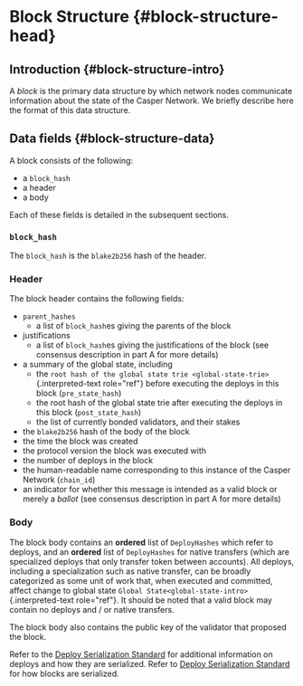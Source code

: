 # Block Structure {#block-structure-head}

## Introduction {#block-structure-intro}

A _block_ is the primary data structure by which network nodes communicate information about the state of the Casper Network. We briefly describe here the format of this data structure.

## Data fields {#block-structure-data}

A block consists of the following:

-   a `block_hash`
-   a header
-   a body

Each of these fields is detailed in the subsequent sections.

### `block_hash`

The `block_hash` is the `blake2b256` hash of the header.

### Header

The block header contains the following fields:

-   `parent_hashes`
    -   a list of `block_hash`es giving the parents of the block
-   justifications
    -   a list of `block_hash`es giving the justifications of the block (see consensus description in part A for more details)
-   a summary of the global state, including
    -   the `root hash of the global state trie <global-state-trie>`{.interpreted-text role="ref"} before executing the deploys in this block (`pre_state_hash`)
    -   the root hash of the global state trie after executing the deploys in this block (`post_state_hash`)
    -   the list of currently bonded validators, and their stakes
-   the `blake2b256` hash of the body of the block
-   the time the block was created
-   the protocol version the block was executed with
-   the number of deploys in the block
-   the human-readable name corresponding to this instance of the Casper Network (`chain_id`)
-   an indicator for whether this message is intended as a valid block or merely a _ballot_ (see consensus description in part A for more details)

### Body

The block body contains an **ordered** list of `DeployHashes` which refer to deploys, and an **ordered** list of `DeployHashes` for native transfers (which are specialized deploys that only transfer token between accounts). All deploys, including a specialization such as native transfer, can be broadly categorized as some unit of work that, when executed and committed, affect change to global state `Global State<global-state-intro>`{.interpreted-text role="ref"}. It should be noted that a valid block may contain no deploys and / or native transfers.

The block body also contains the public key of the validator that proposed the block.

Refer to the [Deploy Serialization Standard](serialization-standard.md) for additional information on deploys and how they are serialized. Refer to [Deploy Serialization Standard](serialization-standard.md) for how blocks are serialized.
